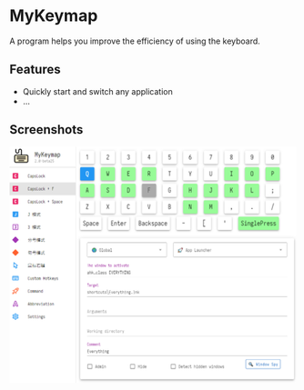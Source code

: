 # MyKeymap

A program helps you improve the efficiency of using the keyboard.


## Features

- Quickly start and switch any application
- ...

## Screenshots
![settings](./doc/settings.en.png)
